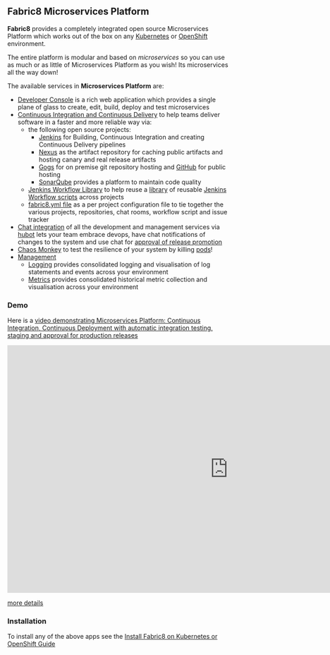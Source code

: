 ## Fabric8 Microservices Platform

**Fabric8** provides a completely integrated open source Microservices Platform which works out of the box on any [Kubernetes](http://kubernetes.io) or [OpenShift](http://www.openshift.org/) environment.

The entire platform is modular and based on _microservices_ so you can use as much or as little of Microservices Platform as you wish! Its microservices all the way down!

The available services in **Microservices Platform** are:

* [Developer Console](console.html) is a rich web application which provides a single plane of glass to create, edit, build, deploy and test microservices
* [Continuous Integration and Continuous Delivery](cdelivery.html) to help teams deliver software in a faster and more reliable way via: 
  * the following open source projects:
    * [Jenkins](https://jenkins.io/) for Building, Continuous Integration and creating Continuous Delivery pipelines
    * [Nexus](http://www.sonatype.org/nexus/) as the artifact repository for caching public artifacts and hosting canary and real release artifacts
    * [Gogs](http://gogs.io/) for on premise git repository hosting and [GitHub](https://github.com/) for public hosting
    * [SonarQube](http://www.sonarqube.org/) provides a platform to maintain code quality
  * [Jenkins Workflow Library](jenkinsWorkflowLibrary.html) to help reuse a [library](https://github.com/fabric8io/jenkins-workflow-library) of reusable [Jenkins Workflow scripts](https://github.com/fabric8io/jenkins-workflow-library) across projects
  * [fabric8.yml file](fabric8YmlFile.html) as a per project configuration file to tie together the various projects, repositories, chat rooms, workflow script and issue tracker
* [Chat integration](chat.html) of all the development and management services via [hubot](https://hubot.github.com/) lets your team embrace devops, have chat notifications of changes to the system and use chat for [approval of release promotion](https://github.com/fabric8io/fabric8-jenkins-workflow-steps#hubotapprove)
* [Chaos Monkey](chaosMonkey.html) to test the resilience of your system by killing [pods](pods.html)!
* [Management](management.html)
    * [Logging](logging.html) provides consolidated logging and visualisation of log statements and events across your environment
    * [Metrics](metrics.html) provides consolidated historical metric collection and visualisation across your environment

### Demo

Here is a [video demonstrating Microservices Platform: Continuous Integration, Continuous Deployment with automatic integration testing, staging and approval for production releases](https://vimeo.com/134408622)

<div class="row">
  <p class="text-center">
      <iframe src="https://player.vimeo.com/video/134408622" width="1000" height="562" frameborder="0" webkitallowfullscreen mozallowfullscreen allowfullscreen></iframe>
  </p>
  <p class="text-center">
    <a href="https://medium.com/fabric8-io/continuous-delivery-with-fabric8-d3c7cad76954">more details</a>
  </p>
</div>

### Installation
    
To install any of the above apps see the [Install Fabric8 on Kubernetes or OpenShift Guide](getStarted/apps.html)    

